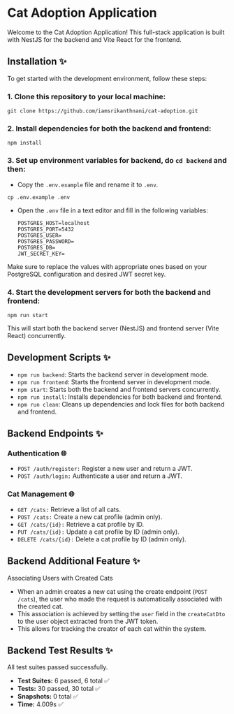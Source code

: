 # Cat Adoption Application

Welcome to the Cat Adoption Application! This full-stack application is built with NestJS for the backend and Vite React for the frontend.

## Installation :sparkles:

To get started with the development environment, follow these steps:

### 1. Clone this repository to your local machine:

```
git clone https://github.com/iamsrikanthnani/cat-adoption.git
```

### 2. Install dependencies for both the backend and frontend:

```
npm install
```

### 3. Set up environment variables for **backend**, do `cd backend` and then:

- Copy the `.env.example` file and rename it to `.env`.

```
cp .env.example .env
```

- Open the `.env` file in a text editor and fill in the following variables:

  ```
  POSTGRES_HOST=localhost
  POSTGRES_PORT=5432
  POSTGRES_USER=
  POSTGRES_PASSWORD=
  POSTGRES_DB=
  JWT_SECRET_KEY=
  ```

Make sure to replace the values with appropriate ones based on your PostgreSQL configuration and desired JWT secret key.

### 4. Start the development servers for both the backend and frontend:

```
npm run start
```

This will start both the backend server (NestJS) and frontend server (Vite React) concurrently.

## Development Scripts :sparkles:

- `npm run backend`: Starts the backend server in development mode.
- `npm run frontend`: Starts the frontend server in development mode.
- `npm start`: Starts both the backend and frontend servers concurrently.
- `npm run install`: Installs dependencies for both backend and frontend.
- `npm run clean`: Cleans up dependencies and lock files for both backend and frontend.

## Backend Endpoints :sparkles:

### Authentication  🌐 

- `POST /auth/register:` Register a new user and return a JWT.
- `POST /auth/login:` Authenticate a user and return a JWT.

### Cat Management  🌐 

- `GET /cats:` Retrieve a list of all cats.
- `POST /cats:` Create a new cat profile (admin only).
- `GET /cats/{id}:` Retrieve a cat profile by ID.
- `PUT /cats/{id}:` Update a cat profile by ID (admin only).
- `DELETE /cats/{id}:` Delete a cat profile by ID (admin only).

## Backend Additional Feature :sparkles:
Associating Users with Created Cats
- When an admin creates a new cat using the create endpoint (`POST /cats`), the user who made the request is automatically associated with the created cat.
- This association is achieved by setting the `user` field in the `createCatDto` to the user object extracted from the JWT token.
- This allows for tracking the creator of each cat within the system.


## Backend Test Results :sparkles:
All test suites passed successfully.
- **Test Suites:** 6 passed, 6 total :white_check_mark:
- **Tests:** 30 passed, 30 total :white_check_mark:
- **Snapshots:** 0 total :white_check_mark:
- **Time:** 4.009s :white_check_mark:
